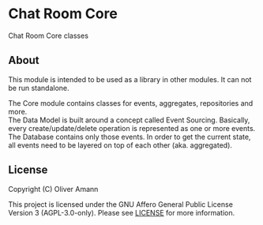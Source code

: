 # Chat Room Core

Chat Room Core classes

## About

This module is intended to be used as a library in other modules. It can not be run standalone.

The Core module contains classes for events, aggregates, repositories and more.  
The Data Model is built around a concept called Event Sourcing. Basically, every create/update/delete operation is represented as one or more events. The Database contains only those events. In order to get the current state, all events need to be layered on top of each other (aka. aggregated).

## License

Copyright (C) Oliver Amann

This project is licensed under the GNU Affero General Public License Version 3 (AGPL-3.0-only). Please see [LICENSE](../LICENSE) for more information.
